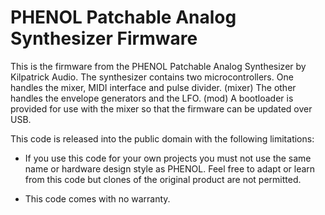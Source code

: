 # PHENOL Patchable Analog Synthesizer Firmware

This is the firmware from the PHENOL Patchable Analog Synthesizer by Kilpatrick Audio. The synthesizer contains two microcontrollers. One handles the mixer, MIDI interface and pulse divider. (mixer) The other handles the envelope generators and the LFO. (mod) A bootloader is provided for use with the mixer so that the firmware can be updated over USB.

This code is released into the public domain with the following limitations:

* If you use this code for your own projects you must not use the same name or hardware design style as PHENOL. Feel free to adapt or learn from this code but clones of the original product are not permitted.

* This code comes with no warranty.

